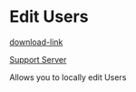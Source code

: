 # Edit Users

[download-link](https://OILYY.github.io/downloader/?plugin=EditUsers)

[Support Server](https://discord.gg/Y36CTWeCFE)

Allows you to locally edit Users
